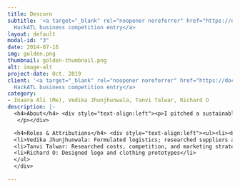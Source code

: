 ```yaml
---
title: Descorn
subtitle: '<a target="_blank" rel="noopener noreferrer" href="https://docs.google.com/presentation/d/1E8TpzwORK9eYk77Vx2On0DY7LHoriMYMDQtAU1tyNiA/edit?usp=sharing">Emory
  HackATL business competition entry</a>                                '
layout: default
modal-id: "3"
date: 2014-07-16
img: golden.png
thumbnail: golden-thumbnail.png
alt: image-alt
project-date: Oct. 2019
client: '<a target="_blank" rel="noopener noreferrer" href="https://docs.google.com/presentation/d/1E8TpzwORK9eYk77Vx2On0DY7LHoriMYMDQtAU1tyNiA/edit?usp=sharing">Emory
  HackATL business competition entry</a>                                '
category:
- Inaara Ali (Me), Vedika Jhunjhunwala, Tanvi Talwar, Richard O
description: |-
  <h4>About</h4> <div style="text-align:left"><p>I pitched a sustainable start-up idea named <i>Descorn</i> in a team for the <i>Emory HackATL business competition.</i> <i>Descorn</i> combines "design" with "corn." Our mission statement was to create a line of sustainable clothing out of a fine fabric derived from corn to tackle the issues of toxic waste generation from the fashion industry and the problem of overproduction of corn in the country.
   </p></div>

  <h4>Roles & Attributions</h4> <div style="text-align:left"><ul><li><b>Inaara Ali (me):</b> Analyzed market size, projected revenue, and researched consumer behavior and corn overproduction problem; devised project idea <a target="_blank" rel="noopener noreferrer" href="https://docs.google.com/presentation/d/1iOuEek2V9ca8l9wTbK-dfOVqLQO_4qIH8L1gtVCRB4E/edit?usp=sharing"><b>See my revenue-analysis slides in particular here</b></a></li>
  <li>Vedika Jhunjhunwala: Formulated logistics; researched suppliers and manufacturing units </li>
  <li>Tanvi Talwar: Researched costs, competition, and marketing strategy </li>
  <li>Richard O: Designed logo and clothing prototypes</li>
  </ul>
  </div>

---
```

